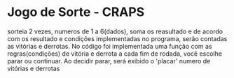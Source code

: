 
#   Jogo de Sorte - CRAPS

sorteia 2 vezes, numeros de 1 a 6(dados), soma os reasultado
e de acordo com os resultado e condições implementadas no programa,
serão contadas as vitórias e derrotas.
No código foi implementada uma função com as regras(condições) de vitória e derrota
 a cada fim de rodada, você escolhe parar ou continuar.
 Ao decidir parar, será exibido o 'placar' numero de vitórias e derrotas
